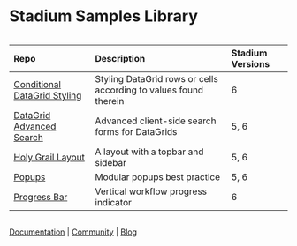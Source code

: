 
<div class="mydocy" style="display: flex; flex-direction: column;">
<h1>Stadium Samples Library</h1> 

| Repo | Description | Stadium Versions |
| :--------------------------------------------------------------------------------- | :------------------------------------------------------------------------------------------------------------------------------------------------ | :------------ |
| [Conditional DataGrid Styling](https://github.com/stadium-software/conditional-datagrid-styling) | Styling DataGrid rows or cells according to values found therein | 6 |
| [DataGrid Advanced Search](https://github.com/stadium-software/datagrid-advanced-search) | Advanced client-side search forms for DataGrids | 5, 6 |
| [Holy Grail Layout](https://github.com/stadium-software/holy-grail-layout) | A layout with a topbar and sidebar | 5, 6 |
| [Popups](https://github.com/stadium-software/popups) | Modular popups best practice | 5, 6 |
| [Progress Bar](https://github.com/stadium-software/progress-bar) | Vertical workflow progress indicator | 6 |

[Documentation](https://stadium.software/docs/?utm=gh) | [Community](https://community.stadium.software/community?utm=gh) | [Blog](https://stadium.software/blog/?utm=gh)
</div>
